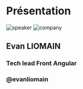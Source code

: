 <!-- .slide: class="speaker-slide" -->
# Présentation
![speaker](./assets/images/speaker/evan-liomain/evan-liomain.png)
![company](./assets/images/speaker/logo_sfeir_bleu_orange.png)
## Evan LIOMAIN
### Tech lead Front Angular
### @evanliomain
